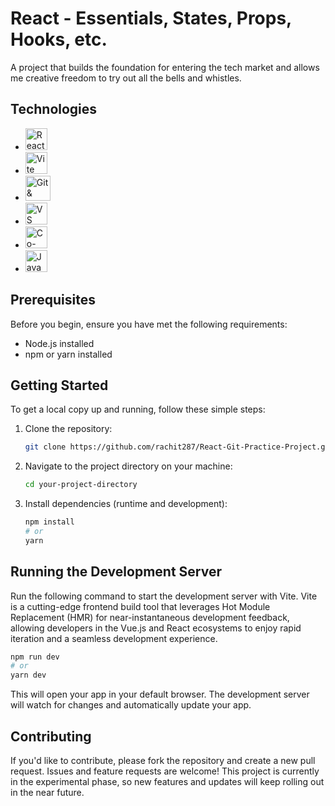 # React - Essentials, States, Props, Hooks, etc.

A project that builds the foundation for entering the tech market and allows me creative freedom to try out all the bells and whistles. 

## Technologies 
- <img src="https://upload.wikimedia.org/wikipedia/commons/thumb/a/a7/React-icon.svg/2300px-React-icon.svg.png" alt="React Logo" width="35"/>
  
- <img src="https://vitejs.dev/logo-with-shadow.png" alt="Vite Logo" width="35"/>

- <img src="https://www.biteinteractive.com/wp-content/uploads/2021/05/git-vs-github.png" alt="Git & GitHub" width="40"/>

- <img src="https://upload.wikimedia.org/wikipedia/commons/thumb/9/9a/Visual_Studio_Code_1.35_icon.svg/2048px-Visual_Studio_Code_1.35_icon.svg.png" alt="VS Code" width="35"/>

- <img src="https://static-00.iconduck.com/assets.00/brand-github-copilot-icon-2048x1775-2h15dc8k.png" alt="Co-Pilot" width="35"/>

- <img src="https://upload.wikimedia.org/wikipedia/commons/thumb/6/6a/JavaScript-logo.png/768px-JavaScript-logo.png" alt="JavaScript" width="35"/>

## Prerequisites

Before you begin, ensure you have met the following requirements:
- Node.js installed
- npm or yarn installed

## Getting Started

To get a local copy up and running, follow these simple steps:

1. Clone the repository:
   ```bash
   git clone https://github.com/rachit287/React-Git-Practice-Project.git

2. Navigate to the project directory on your machine:
   ```bash
   cd your-project-directory

3. Install dependencies (runtime and development): 
   ```bash
   npm install
   # or
   yarn

## Running the Development Server
Run the following command to start the development server with Vite. Vite is a cutting-edge frontend build tool that leverages Hot Module Replacement (HMR) for near-instantaneous development feedback, allowing developers in the Vue.js and React ecosystems to enjoy rapid iteration and a seamless development experience.

```bash
npm run dev
# or
yarn dev
```

This will open your app in your default browser. The development server will watch for changes and automatically update your app.

## Contributing
If you'd like to contribute, please fork the repository and create a new pull request. Issues and feature requests are welcome! This project is currently in the experimental phase, so new features and updates will keep rolling out in the near future. 






